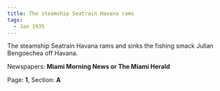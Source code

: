 ```yaml
---  
title: The steamship Seatrain Havana rams  
tags:  
  - Jan 1935  
---  
```

  
The steamship Seatrain Havana rams and sinks the fishing smack Julian Bengoechea off Havana.  
  
Newspapers: **Miami Morning News or The Miami Herald**  
  
Page: **1**, Section: **A** 
